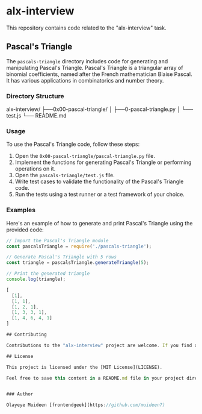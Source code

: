 # alx-interview

This repository contains code related to the "alx-interview" task.

## Pascal's Triangle

The `pascals-triangle` directory includes code for generating and manipulating Pascal's Triangle. Pascal's Triangle is a triangular array of binomial coefficients, named after the French mathematician Blaise Pascal. It has various applications in combinatorics and number theory.

### Directory Structure

alx-interview/
├──0x00-pascal-triangle/
│ ├──0-pascal-triangle.py
│ └── test.js
└── README.md

### Usage

To use the Pascal's Triangle code, follow these steps:

1. Open the `0x00-pascal-triangle/pascal-triangle.py` file.
2. Implement the functions for generating Pascal's Triangle or performing operations on it.
3. Open the `pascals-triangle/test.js` file.
4. Write test cases to validate the functionality of the Pascal's Triangle code.
5. Run the tests using a test runner or a test framework of your choice.

### Examples

Here's an example of how to generate and print Pascal's Triangle using the provided code:

```javascript
// Import the Pascal's Triangle module
const pascalsTriangle = require('./pascals-triangle');

// Generate Pascal's Triangle with 5 rows
const triangle = pascalsTriangle.generateTriangle(5);

// Print the generated triangle
console.log(triangle);

[
  [1],
  [1, 1],
  [1, 2, 1],
  [1, 3, 3, 1],
  [1, 4, 6, 4, 1]
]

## Contributing

Contributions to the "alx-interview" project are welcome. If you find any issues or want to enhance the existing code, feel free to open a pull request or submit an issue on the [GitHub repository](https://github.com/your-username/alx-interview).

## License

This project is licensed under the [MIT License](LICENSE).

Feel free to save this content in a README.md file in your project directory and make any necessary modifications according to your project's specific details and requirements.


### Author 

Olayeye Muideen [frontendgeek](https://github.com/muideen7)
